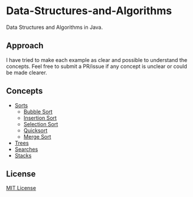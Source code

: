 Data-Structures-and-Algorithms
==============================

Data Structures and Algorithms in Java.

## Approach
I have tried to make each example as clear and possible to understand the concepts. Feel free to submit a PR/issue if any concept is unclear or could be made clearer.

## Concepts
* [Sorts](Sorts)
  * [Bubble Sort](Sorts/bubble.java)
  * [Insertion Sort](Sorts/insertion.java)
  * [Selection Sort](Sorts/selection.java)
  * [Quicksort](Sorts/quicksort.java)
  * [Merge Sort](Sorts/merge.java)
* [Trees](Trees)
* [Searches](Searches)
* [Stacks](Stacks)

## License
[MIT License](LICENSE)
